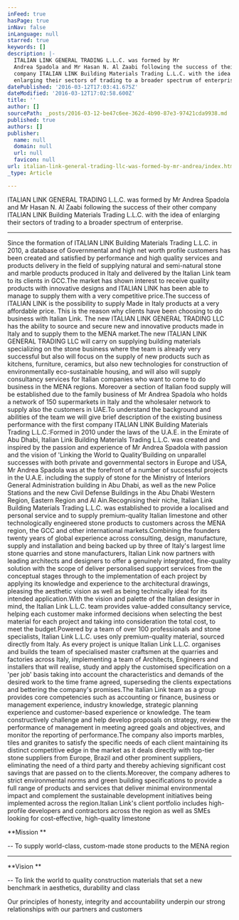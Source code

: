 ```yaml
---
inFeed: true
hasPage: true
inNav: false
inLanguage: null
starred: true
keywords: []
description: |-
  ITALIAN LINK GENERAL TRADING L.L.C. was formed by Mr
  Andrea Spadola and Mr Hasan N. Al Zaabi following the success of their other
  company ITALIAN LINK Building Materials Trading L.L.C. with the idea of
  enlarging their sectors of trading to a broader spectrum of enterprise.
datePublished: '2016-03-12T17:03:41.675Z'
dateModified: '2016-03-12T17:02:58.600Z'
title: ''
author: []
sourcePath: _posts/2016-03-12-be47c6ee-362d-4b90-87e3-97421cda9938.md
published: true
authors: []
publisher:
  name: null
  domain: null
  url: null
  favicon: null
url: italian-link-general-trading-llc-was-formed-by-mr-andrea/index.html
_type: Article

---
```

ITALIAN LINK GENERAL TRADING L.L.C. was formed by Mr
Andrea Spadola and Mr Hasan N. Al Zaabi following the success of their other
company ITALIAN LINK Building Materials Trading L.L.C. with the idea of
enlarging their sectors of trading to a broader spectrum of enterprise.

****

Since the formation of ITALIAN LINK Building Materials
Trading L.L.C. in 2010, a database of Governmental and high net worth profile
customers has been created and satisfied by performance and high quality
services and products delivery in the field of supplying natural and
semi-natural stone and marble products produced in Italy and delivered by the
Italian Link team to its clients in GCC.The market has shown interest to receive quality
products with innovative designs and ITALIAN LINK has been able to manage to
supply them with a very competitive price.The success of ITALIAN LINK is the possibility to
supply Made in Italy products at a very affordable price. This is the reason
why clients have been choosing to do business with Italian Link. The new
ITALIAN LINK GENERAL TRADING LLC has the ability to source and secure new and innovative
products made in Italy and to supply them to the MENA market.The new ITALIAN LINK GENERAL TRADING LLC will carry on
supplying building materials specializing on the stone business where the team
is already very successful but also will focus on the supply of new products
such as kitchens, furniture, ceramics, but also new technologies for
construction of environmentally eco-sustainable housing, and will also will
supply consultancy services for Italian companies who want to come to do
business in the MENA regions. Moreover a section of Italian food supply will be
established due to the family business of Mr Andrea Spadola who holds a network
of 150 supermarkets in Italy and the wholesaler network to supply also the
customers in UAE.To
understand the background and abilities of the team we will give brief
description of the existing business performance with the first company ITALIAN
LINK Building Materials Trading L.L.C.:Formed in 2010 under the laws of the
U.A.E. in the Emirate of Abu Dhabi, Italian Link Building Materials Trading
L.L.C. was created and inspired by the passion and experience of Mr Andrea
Spadola with passion and the vision of 'Linking the World to Quality'Building on unparallel successes with
both private and governmental sectors in Europe and USA, Mr Andrea Spadola was
at the forefront of a number of successful projects in the U.A.E. including the
supply of stone for the Ministry of Interiors General Administration building
in Abu Dhabi, as well as the new Police Stations and the new Civil Defense
Buildings in the Abu Dhabi Western Region, Eastern Region and Al Ain.Recognising their niche, Italian Link
Building Materials Trading L.L.C. was established to provide a localised and
personal service and to supply premium-quality Italian limestone and other
technologically engineered stone products to customers across the MENA region,
the GCC and other international markets.Combining the founders twenty years of
global experience across consulting, design, manufacture, supply and
installation and being backed up by three of Italy's largest lime stone
quarries and stone manufacturers, Italian Link now partners with leading
architects and designers to offer a genuinely integrated, fine-quality solution
with the scope of deliver personalised support services from the conceptual
stages through to the implementation of each project by applying its knowledge
and experience to the architectural drawings, pleasing the aesthetic vision as
well as being technically ideal for its intended application.With the vision and palette of the
Italian designer in mind, the Italian Link L.L.C. team provides value-added
consultancy service, helping each customer make informed decisions when
selecting the best material for each project and taking into consideration the
total cost, to meet the budget.Powered by a team of over 100
professionals and stone specialists, Italian Link L.L.C. uses only
premium-quality material, sourced directly from Italy. As every project is
unique Italian Link L.L.C. organises and builds the team of specialised master
craftsmen at the quarries and factories across Italy, implementing a team of
Architects, Engineers and installers that will realise, study and apply the
customised specification on a 'per job' basis taking into account the
characteristics and demands of the desired work to the time frame agreed,
superseding the clients expectations and bettering the company's promises.The Italian Link team as a group
provides core competencies such as accounting or finance, business or
management experience, industry knowledge, strategic planning experience and
customer-based experience or knowledge. The team constructively challenge and
help develop proposals on strategy, review the performance of management in
meeting agreed goals and objectives, and monitor the reporting of performance.The company also imports marbles, tiles
and granites to satisfy the specific needs of each client maintaining its
distinct competitive edge in the market as it deals directly with top-tier stone
suppliers from Europe, Brazil and other prominent suppliers, eliminating the
need of a third party and thereby achieving significant cost savings that are
passed on to the clients.Moreover, the company adheres to strict
environmental norms and green building specifications to provide a full range
of products and services that deliver minimal environmental impact and
complement the sustainable development initiatives being implemented across the
region.Italian Link's client portfolio includes
high-profile developers and contractors across the region as well as SMEs
looking for cost-effective, high-quality limestone 

**Mission **

-- To supply
world-class, custom-made stone products to the MENA region

****

**Vision **

-- To link the
world to quality construction materials that set a new benchmark in aesthetics,
durability and class

Our principles of honesty, integrity
and accountability underpin our strong relationships with our partners and
customers